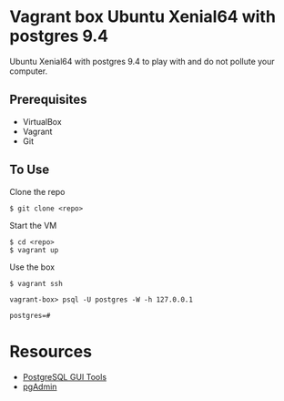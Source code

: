 
# Vagrant box Ubuntu Xenial64 with postgres 9.4


Ubuntu Xenial64 with postgres 9.4 to play with and do not pollute your computer.


## Prerequisites
- VirtualBox
- Vagrant
- Git

## To Use

Clone the repo

```
$ git clone <repo>
```

Start the VM
```
$ cd <repo>
$ vagrant up
```

Use the box
```
$ vagrant ssh

vagrant-box> psql -U postgres -W -h 127.0.0.1

postgres=# 
```

# Resources
- [PostgreSQL GUI Tools](https://wiki.postgresql.org/wiki/Community_Guide_to_PostgreSQL_GUI_Tools)
- [pgAdmin](https://www.pgadmin.org/)
